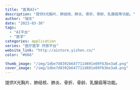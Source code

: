 ```yaml
---
title: "医真AI+"
description: "提供X光胸片、肺结核、肺炎、骨折、骨龄、乳腺癌等功能。"
author: "瑞东"
date: "2023-03-30"
tags:
  - "AI平台"
  - "医学"
categories: application
series: "医疗医学 开放平台"
website_link: "http://aistore.yizhen.cn/"
color: "#666"

thumb_image: "/img/1dbe7d8392b647711d691e09f63be3a8.png"
cover_image: "/img/1dbe7d8392b647711d691e09f63be3a8.png"
---
```


提供X光胸片、肺结核、肺炎、骨折、骨龄、乳腺癌等功能。